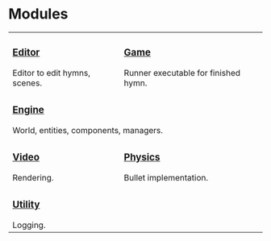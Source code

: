 # Modules

<table>
  <tr>
    <td>
      <h3><a href="Editor">Editor</a></h3>
      Editor to edit hymns, scenes.
    </td>
    <td>
      <h3><a href="Game">Game</a></h3>
      Runner executable for finished hymn.
    </td>
  </tr>
  <tr>
    <td colspan="2">
      <h3><a href="Engine">Engine</a></h3>
      World, entities, components, managers.
    </td>
  </tr>
  <tr>
    <td>
      <h3><a href="Video">Video</a></h3>
      Rendering.
    </td>
    <td>
      <h3><a href="Physics">Physics</a></h3>
      Bullet implementation.
    </td>
  </tr>
  <tr>
    <td colspan="2">
      <h3><a href="Utility">Utility</a></h3>
      Logging.
    </td>
  </tr>
</table>
